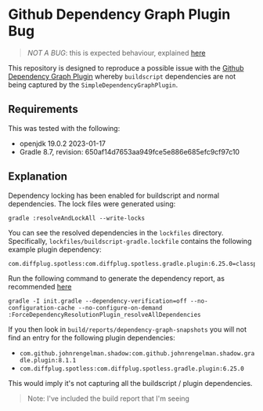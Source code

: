 # Github Dependency Graph Plugin Bug

> *NOT A BUG*: this is expected behaviour, explained [here](https://github.com/gradle/github-dependency-graph-gradle-plugin/issues/138)

This repository is designed to reproduce a possible issue with the [Github Dependency Graph Plugin] whereby `buildscript`
dependencies are not being captured by the `SimpleDependencyGraphPlugin`.

[Github Dependency Graph Plugin]: https://github.com/gradle/github-dependency-graph-gradle-plugin/issues/138

## Requirements 

This was tested with the following:

- openjdk 19.0.2 2023-01-17
- Gradle 8.7, revision: 650af14d7653aa949fce5e886e685efc9cf97c10

## Explanation

Dependency locking has been enabled for buildscript and normal dependencies. The lock files were generated using:

```
gradle :resolveAndLockAll --write-locks 
```

You can see the resolved dependencies in the `lockfiles` directory. Specifically, `lockfiles/buildscript-gradle.lockfile` 
contains the following example plugin dependency: 

```
com.diffplug.spotless:com.diffplug.spotless.gradle.plugin:6.25.0=classpath`
```

Run the following command to generate the dependency report, as recommended [here](https://github.com/gradle/github-dependency-graph-gradle-plugin?tab=readme-ov-file#using-the-plugin-to-generate-dependency-reports) 

```
gradle -I init.gradle --dependency-verification=off --no-configuration-cache --no-configure-on-demand :ForceDependencyResolutionPlugin_resolveAllDependencies
```

If you then look in `build/reports/dependency-graph-snapshots` you will not find an entry for the following plugin 
dependencies:

* `com.github.johnrengelman.shadow:com.github.johnrengelman.shadow.gradle.plugin:8.1.1`
* `com.diffplug.spotless:com.diffplug.spotless.gradle.plugin:6.25.0`

This would imply it's not capturing all the buildscript / plugin dependencies. 

> Note: I've included the build report that I'm seeing
